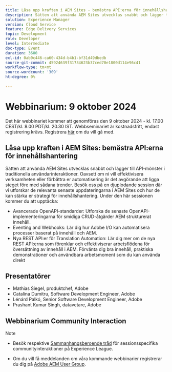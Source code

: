```yaml
---
title: Låsa upp kraften i AEM Sites - bemästra API:erna för innehållshantering
description: Sätten att använda AEM Sites utvecklas snabbt och lägger till API-mönster i traditionella användarinteraktioner. Oavsett om ni vill effektivisera verksamheten eller förbättra er automatisering är det avgörande att ligga steget före med sådana trender. Besök oss på en djuplodande session där vi utforskar de relevanta senaste uppdateringarna i AEM Sites och hur de kan stärka er strategi för innehållshantering.
solution: Experience Manager
version: Cloud Service
feature: Edge Delivery Services
topic: Development
role: Developer
level: Intermediate
doc-type: Event
duration: 3600
exl-id: 0ab0c446-ca60-434d-b4b1-bf31d49dbedb
source-git-commit: 45924639f31734623b37ced70e1800d114e96c41
workflow-type: tm+mt
source-wordcount: '309'
ht-degree: 0%

---
```


# Webbinarium: 9 oktober 2024

Det här webbinariet kommer att genomföras den 9 oktober 2024 - kl. 17.00 CEST/kl. 8.00 PDT/kl. 20.30 IST.
Webbseminariet är kostnadsfritt, endast registrering krävs.
Registrera [här](https://adobe.ly/4g6TYck) om du vill gå med.

## Låsa upp kraften i AEM Sites: bemästra API:erna för innehållshantering

Sätten att använda AEM Sites utvecklas snabbt och lägger till API-mönster i traditionella användarinteraktioner. Oavsett om ni vill effektivisera verksamheten eller förbättra er automatisering är det avgörande att ligga steget före med sådana trender. Besök oss på en djuplodande session där vi utforskar de relevanta senaste uppdateringarna i AEM Sites och hur de kan stärka er strategi för innehållshantering. Under den här sessionen kommer du att upptäcka:
* Avancerade OpenAPI-standarder: Utforska de senaste OpenAPI-implementeringarna för smidiga CRUD-åtgärder AEM strukturerat innehåll.
* Eventing and Webhooks: Lär dig hur Adobe I/O kan automatisera processer baserat på innehåll och AEM.
* Nya REST API:er för Translation Automation: Lär dig mer om de nya REST API:erna som förenklar och effektiviserar arbetsflödena för översättning av innehåll i AEM.
Förvänta dig bra innehåll, praktiska demonstrationer och användbara arbetsmoment som du kan använda direkt

## Presentatörer

* Mathias Siegel, produktchef, Adobe
* Catalina Dumitru, Software Development Engineer, Adobe
* Lénárd Palkó, Senior Software Development Engineer, Adobe
* Prashant Kumar Singh, datavetare, Adobe

## Webbinarium Community Interaction

>[!NOTE]
>
>* Besök respektive [Sammanhangsberoende tråd](https://adobe.ly/4e34grR) för sessionsspecifika communityinteraktioner på Experience League.
>
>* Om du vill få meddelanden om våra kommande webbinarier registrerar du dig på [Adobe AEM User Group](https://aem-augs.adobe.com/).
